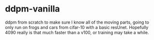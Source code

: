 # ddpm-vanilla
ddpm from scratch to make sure I know all of the moving parts, going to only run on frogs and cars from cifar-10 with a basic resUnet. Hopefully 4090 really is that much faster than a v100, or training may take a while.
